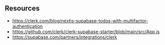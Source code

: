 ## Resources

- https://clerk.com/blog/nextjs-supabase-todos-with-multifactor-authentication
- https://github.com/clerk/clerk-supabase-starter/blob/main/src/App.js
- https://supabase.com/partners/integrations/clerk
